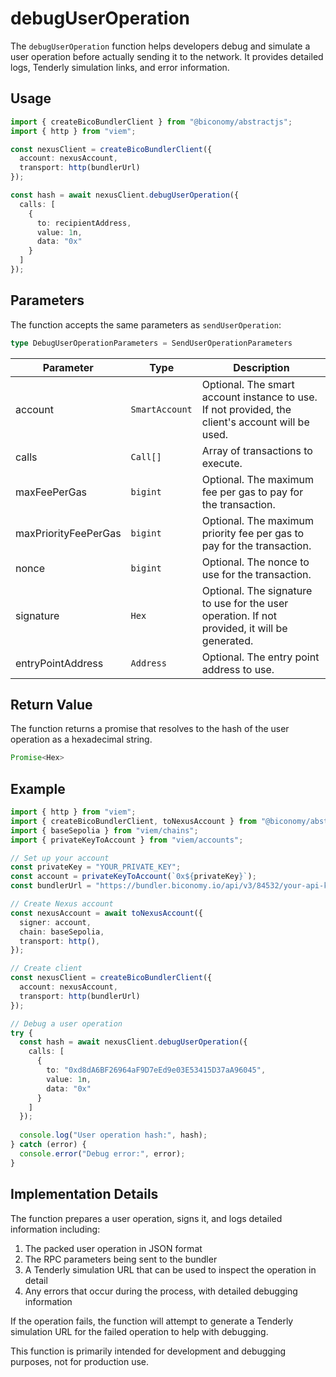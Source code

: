 # debugUserOperation

The `debugUserOperation` function helps developers debug and simulate a user operation before actually sending it to the network. It provides detailed logs, Tenderly simulation links, and error information.

## Usage

```typescript
import { createBicoBundlerClient } from "@biconomy/abstractjs";
import { http } from "viem";

const nexusClient = createBicoBundlerClient({
  account: nexusAccount,
  transport: http(bundlerUrl)
});

const hash = await nexusClient.debugUserOperation({
  calls: [
    {
      to: recipientAddress,
      value: 1n,
      data: "0x"
    }
  ]
});
```

## Parameters

The function accepts the same parameters as `sendUserOperation`:

```typescript
type DebugUserOperationParameters = SendUserOperationParameters
```

| Parameter | Type | Description |
| --- | --- | --- |
| account | `SmartAccount` | Optional. The smart account instance to use. If not provided, the client's account will be used. |
| calls | `Call[]` | Array of transactions to execute. |
| maxFeePerGas | `bigint` | Optional. The maximum fee per gas to pay for the transaction. |
| maxPriorityFeePerGas | `bigint` | Optional. The maximum priority fee per gas to pay for the transaction. |
| nonce | `bigint` | Optional. The nonce to use for the transaction. |
| signature | `Hex` | Optional. The signature to use for the user operation. If not provided, it will be generated. |
| entryPointAddress | `Address` | Optional. The entry point address to use. |

## Return Value

The function returns a promise that resolves to the hash of the user operation as a hexadecimal string.

```typescript
Promise<Hex>
```

## Example

```typescript
import { http } from "viem";
import { createBicoBundlerClient, toNexusAccount } from "@biconomy/abstractjs";
import { baseSepolia } from "viem/chains";
import { privateKeyToAccount } from "viem/accounts";

// Set up your account
const privateKey = "YOUR_PRIVATE_KEY";
const account = privateKeyToAccount(`0x${privateKey}`);
const bundlerUrl = "https://bundler.biconomy.io/api/v3/84532/your-api-key";

// Create Nexus account
const nexusAccount = await toNexusAccount({
  signer: account,
  chain: baseSepolia,
  transport: http(),
});

// Create client
const nexusClient = createBicoBundlerClient({
  account: nexusAccount,
  transport: http(bundlerUrl)
});

// Debug a user operation
try {
  const hash = await nexusClient.debugUserOperation({
    calls: [
      {
        to: "0xd8dA6BF26964aF9D7eEd9e03E53415D37aA96045",
        value: 1n,
        data: "0x"
      }
    ]
  });
  
  console.log("User operation hash:", hash);
} catch (error) {
  console.error("Debug error:", error);
}
```

## Implementation Details

The function prepares a user operation, signs it, and logs detailed information including:

1. The packed user operation in JSON format
2. The RPC parameters being sent to the bundler
3. A Tenderly simulation URL that can be used to inspect the operation in detail
4. Any errors that occur during the process, with detailed debugging information

If the operation fails, the function will attempt to generate a Tenderly simulation URL for the failed operation to help with debugging.

This function is primarily intended for development and debugging purposes, not for production use. 